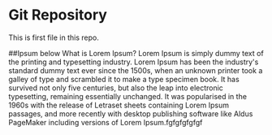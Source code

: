 # Git Repository
This is first file in this repo.

##Ipsum  below
What is Lorem Ipsum?
Lorem Ipsum is simply dummy text of the printing and typesetting industry. Lorem Ipsum has been the industry's standard
 dummy text ever since the 1500s, when an unknown printer took a galley of type and scrambled it to make a type specimen book. 
 It has survived not only five centuries, but also the leap into electronic typesetting, remaining essentially unchanged. 
 It was popularised in the 1960s with the release of Letraset sheets containing Lorem Ipsum passages, 
and more recently with desktop publishing software like Aldus PageMaker including versions of Lorem Ipsum.fgfgfgfgfgf
